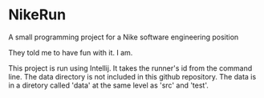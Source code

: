 # NikeRun
A small programming project for a Nike software engineering position

They told me to have fun with it.  I am.

This project is run using Intellij.
It takes the runner's id from the command line.
The data directory is not included in this github repository.  The data is in a diretory called 'data' at the same level as 'src' and 'test'.
